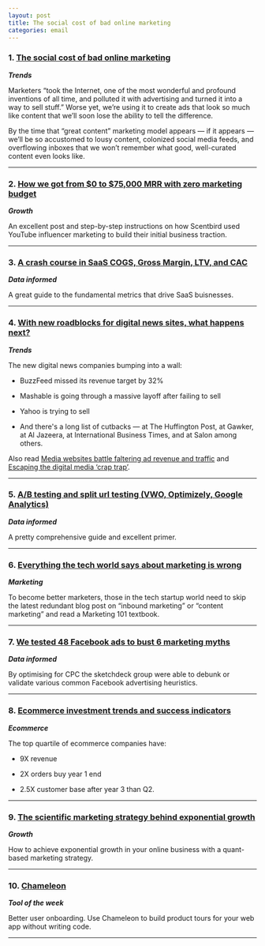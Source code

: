 ```yaml
---
layout: post
title: The social cost of bad online marketing
categories: email
---
```


### 1. [The social cost of bad online marketing][badmarketing]
_<strong>Trends</strong>_

Marketers “took the Internet, one of the most wonderful and profound inventions of all time, and polluted it with advertising and turned it into a way to sell stuff.” Worse yet, we’re using it to create ads that look so much like content that we’ll soon lose the ability to tell the difference.

By the time that “great content” marketing model appears — if it appears — we’ll be so accustomed to lousy content, colonized social media feeds, and overflowing inboxes that we won’t remember what good, well-curated content even looks like.

[badmarketing]:https://hbr.org/2016/04/the-social-cost-of-bad-online-marketing

***

### 2. [How we got from $0 to $75,000 MRR with zero marketing budget][influencer]
_<strong>Growth</strong>_

An excellent post and step-by-step instructions on how Scentbird used YouTube influencer marketing to build their initial business traction.

[influencer]:https://medium.com/lifecycle-marketing/how-we-got-from-0-to-75-000-mrr-with-zero-marketing-budget-b20101b09a76

***

### 3. [A crash course in SaaS COGS, Gross Margin, LTV, and CAC][saasmetrics]
_<strong>Data informed</strong>_

A great guide to the fundamental metrics that drive SaaS buisnesses.

[saasmetrics]:http://opstarts.com/blog/a-crash-course-in-saas-cogs-gross-margin-ltv-and-cac

***

### 4. [With new roadblocks for digital news sites, what happens next?][newsenomics]
_<strong>Trends</strong>_

The new digital news companies bumping into a wall:

* BuzzFeed missed its revenue target by 32%

* Mashable is going through a massive layoff after failing to sell

* Yahoo is trying to sell

* And there's a long list of cutbacks — at The Huffington Post, at Gawker, at Al Jazeera, at International Business Times, and at Salon among others.

Also read [Media websites battle faltering ad revenue and traffic][mediacrap] and [Escaping the digital media ‘crap trap’][craptrap].

[mediacrap]:https://cdn.ampproject.org/c/mobile.nytimes.com/2016/04/18/business/media-websites-battle-falteringad-revenue-and-traffic.amp.html

[craptrap]:https://www.theinformation.com/escaping-the-digital-media-crap-trap

[newsenomics]:http://newsonomics.com/newsonomics-with-new-roadblocks-for-digital-news-sites-what-happens-next

***

### 5. [A/B testing and split url testing (VWO, Optimizely, Google Analytics)][abtest]
_<strong>Data informed</strong>_

A pretty comprehensive guide and excellent primer.

[abtest]:http://codetheory.in/split-testing/

***

### 6. [Everything the tech world says about marketing is wrong][marketingtech]
_<strong>Marketing</strong>_

To become better marketers, those in the tech startup world need to skip the latest redundant blog post on “inbound marketing” or “content marketing” and read a Marketing 101 textbook.

[marketingtech]:http://techcrunch.com/2016/04/12/everything-the-tech-world-says-about-marketing-is-wrong/

***

### 7. [We tested 48 Facebook ads to bust 6 marketing myths][fbmyth]
_<strong>Data informed</strong>_

By optimising for CPC the sketchdeck group were able to debunk or validate various common Facebook advertising heuristics.

[fbmyth]:http://www.sketchdeck.com/blog/we-tested-48-facebook-ads-to-bust-6-marketing-myths/

***

### 8. [Ecommerce investment trends and success indicators][ecomtrends]
_<strong>Ecommerce</strong>_

The top quartile of ecommerce companies have:

* 9X revenue

* 2X orders buy year 1 end

* 2.5X customer base after year 3 than Q2.

[ecomtrends]:https://blog.rjmetrics.com/2016/04/20/ecommerce-investment-trends-and-success-indicators/

***

### 9. [The scientific marketing strategy behind exponential growth][scimar]
_<strong>Growth</strong>_

How to achieve exponential growth in your online business with a quant-based marketing strategy.

[scimar]:https://cdn.ampproject.org/c/mobile.nytimes.com/2016/04/18/business/media-websites-battle-falteringad-revenue-and-traffic.amp.html

***

### 10. [Chameleon][chameleon]
_<strong>Tool of the week</strong>_

Better user onboarding. Use Chameleon to build product tours for your web app without writing code.

[chameleon]:https://trychameleon.com/

***

